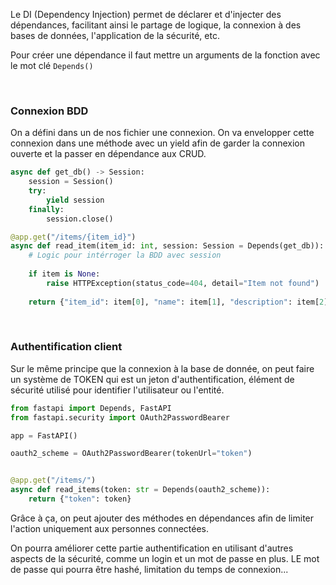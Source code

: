 Le DI (Dependency Injection) permet de déclarer et d'injecter des dépendances, facilitant ainsi le partage de logique, la connexion à des bases de données, l'application de la sécurité, etc.

Pour créer une dépendance il faut mettre un arguments de la fonction avec le mot clé `Depends()`

<br>

### Connexion BDD

On a défini dans un de nos fichier une connexion. On va envelopper cette connexion dans une méthode avec un yield afin de garder la connexion ouverte et la passer en dépendance aux CRUD.

```python
async def get_db() -> Session:
    session = Session()
    try:
        yield session
    finally:
        session.close()
```

```python
@app.get("/items/{item_id}")
async def read_item(item_id: int, session: Session = Depends(get_db)):
    # Logic pour intérroger la BDD avec session
    
    if item is None:
        raise HTTPException(status_code=404, detail="Item not found")
    
    return {"item_id": item[0], "name": item[1], "description": item[2]}
```

<br>

### Authentification client

Sur le même principe que la connexion à la base de donnée, on peut faire un système de TOKEN qui est un jeton d'authentification, élément de sécurité utilisé pour identifier l'utilisateur ou l'entité.

```python
from fastapi import Depends, FastAPI
from fastapi.security import OAuth2PasswordBearer

app = FastAPI()

oauth2_scheme = OAuth2PasswordBearer(tokenUrl="token")


@app.get("/items/")
async def read_items(token: str = Depends(oauth2_scheme)):
    return {"token": token}
```

Grâce à ça, on peut ajouter des méthodes en dépendances afin de limiter l'action uniquement aux personnes connectées.

On pourra améliorer cette partie authentification en utilisant d'autres aspects de la sécurité, comme un login et un mot de passe en plus. LE mot de passe qui pourra être hashé, limitation du temps de connexion...